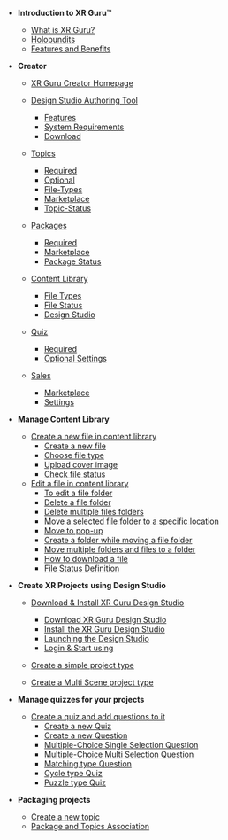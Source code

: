 <!-- docs/_sidebar.md -->

- **Introduction to XR Guru™**
  - [What is XR Guru?](/basic)
  - [Holopundits](/basic?id=Holopundits)
  - [Features and Benefits](/basic?id=xr-guru-features-and-benefits)


- **Creator**
  - [XR Guru Creator Homepage](/Creator)
  - [Design Studio Authoring Tool](/Creator?id=design-studio-authoring-tool)
    - [Features](/Creator?id=features)
    - [System Requirements](/Creator?id=system-requirements)
    - [Download](/Creator?id=download)
  - [Topics](/Topics)
    - [Required](/Topics)
    - [Optional](/Topics?id=Optional)
    - [File-Types](/Topics?id=File-Types)
    - [Marketplace](/Topics?id=Marketplace)
    - [Topic-Status](/Topics?id=Topic-Status)
 
  - [Packages](/Packages)
    - [Required](/Packages?id=Required)
    - [Marketplace](/Packages?Id=Marketplace)
    - [Package Status](/Packages)
  - [Content Library](/ContentLibrary)
    - [File Types](/ContentLibrary?id=File-Types)
    - [File Status](/ContentLibrary?id=File-Status)
    - [Design Studio](/ContentLibrary?id=Design-Studio)
  - [Quiz](/Quiz)
    - [Required](/Quiz?id=Required)
    - [Optional Settings](/Quiz?id=Optional-Settings)
  - [Sales](/Sales?id=Sales)
    - [Marketplace](/Sales?id=Marketplace)
    - [Settings](/Sales?id=Settings)
 
 
- **Manage Content Library**
  - [Create a new file in content library](/ContentLibrary.md?id=Create-a-new-file)
      - [Create a new file](/ContentLibrary?id=Create-a-new-file)  
      - [Choose file type](/ContentLibrary?id=Choose-file-type)  
      - [Upload cover image](/ContentLibrary?id=Upload-cover-image)  
      - [Check file status](/ContentLibrary?id=Check-file-status)  
  - [Edit a file in content library]()
     - [To edit a file folder](/ContentLibrary?id=To-edit-a-file-folder)  
     - [Delete a file folder](/ContentLibrary?id=Delete-a-file-folder)  
     - [Delete multiple files folders](/ContentLibrary?id=Delete-multiple-files-folders)  
     - [Move a selected file folder to a specific location](/ContentLibrary?id=move-a-selected-filefolder-to-a-specific-location-within-the-content-library)  
     - [Move to pop-up](/ContentLibrary?id=Move-to-pop-up)
     - [Create a folder while moving a file folder](/ContentLibrary?id=Create-a-folder-while-moving-a-file-folder) 
     - [Move multiple folders and files to a folder](/ContentLibrary?id=Move-multiple-folders-and-files-to-a-folder) 
     - [How to download a file](/ContentLibrary?id=How-to-download-a-file)  
     - [File Status Definition](/ContentLibrary?id=file-status-definition) 
                                   
- **Create XR Projects using Design Studio**

  - [Download &amp; Install XR Guru Design Studio ](Install?id=Design-Studio)
      - [Download XR Guru Design Studio](Install?id=Download-XR-Guru-Design-Studio)
      - [Install the XR Guru Design Studio](Install?id=Install-the-XR-Guru-Design-Studio)
      - [Launching the Design Studio](Install?id=Launch-the-Design-Studio )
      - [Login & Start using](Install?id=Login-to-Design-Studio)
  
  - [Create a simple project type]()
  - [Create a Multi Scene project type]()
 
                                           
- **Manage quizzes for your projects**
   - [Create a quiz and add questions to it](/Quiz?id=Create-a-new-Quiz)
     - [Create a new Quiz](/Quiz?id=Create-a-new-Quiz)
     - [Create a new Question](/Quiz?id=Create-a-new-Question)
     - [Multiple-Choice Single Selection Question](/Quiz?id=Create-a-Multiple-Choice-Single-Selection-Question)
     - [Multiple-Choice Multi Selection Question](/Quiz?id=Multiple-Choice-Multi-Selection-Question)
     - [Matching type Question](/Quiz?id=Matching-type-Question)
     - [Cycle type Quiz](/Quiz?id=Cycle-type-Quiz)
     - [Puzzle type Quiz](/Quiz?id=Puzzle-type-Quiz)
                                               
- **Packaging projects**
   - [Create a new topic ]()
   - [Package and Topics Association]()
 
                                    

